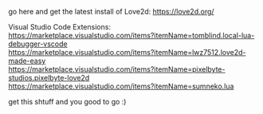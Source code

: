 go here and get the latest install of Love2d: https://love2d.org/

Visual Studio Code Extensions:
\
https://marketplace.visualstudio.com/items?itemName=tomblind.local-lua-debugger-vscode
\
https://marketplace.visualstudio.com/items?itemName=lwz7512.love2d-made-easy
\
https://marketplace.visualstudio.com/items?itemName=pixelbyte-studios.pixelbyte-love2d
\
https://marketplace.visualstudio.com/items?itemName=sumneko.lua

get this shtuff and you good to go :)
